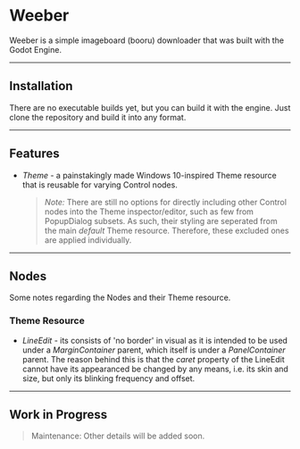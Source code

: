 # Weeber
Weeber is a simple imageboard (booru) downloader that was built with the Godot Engine.

---

## Installation
There are no executable builds yet, but you can build it with the engine. Just clone the
repository and build it into any format.

---

## Features
 - <em>Theme</em> - a painstakingly made Windows 10-inspired Theme resource that is reusable for varying Control nodes. <blockquote><em>Note:</em> There are still no options for directly including other Control nodes into the Theme inspector/editor, such as few from PopupDialog subsets. As
such, their styling are seperated from the main <em>default</em> Theme resource. Therefore,
these excluded ones are applied individually.</blockquote>

---

## Nodes
Some notes regarding the Nodes and their Theme resource.

### Theme Resource
- <em>LineEdit</em> - its consists of 'no border' in visual as it is intended to be used under a <em>MarginContainer</em> parent, which itself is under a <em>PanelContainer</em> parent. The reason behind this is that the <em>caret</em> property of the LineEdit cannot have its appearanced be changed by any means, i.e. its skin and size, but only its blinking frequency and offset.

---

## Work in Progress
<blockquote>Maintenance: Other details will be added soon.</blockquote>
